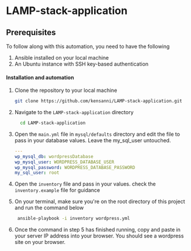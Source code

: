 # LAMP-stack-application


## Prerequisites
To follow along with this automation, you need to have the following

1. Ansible installed on your local machine
2. An Ubuntu instance with SSH key-based authentication


#### Installation and automation

1. Clone the repository to your local machine

    ```sh
    git clone https://github.com/kensanni/LAMP-stack-application.git
    ```
2. Navigate to the `LAMP-stack-application` directory
   
    ```bash
      cd LAMP-stack-application
    ```
    
3. Open the `main.yml` file in `mysql/defaults` directory and edit the file to pass in your database values. Leave the my_sql_user untouched.
    
    ```yml
    ---
    wp_mysql_db: wordpressDatabase
    wp_mysql_user: WORDPRESS_DATABASE_USER
    wp_mysql_password: WORDPRESS_DATABASE_PASSWORD
    my_sql_user: root
    ```
4. Open the `inventory` file and pass in your values. check the `inventory.example` file for guidance

5. On your terminal, make sure you're on the root directory of this project and run the command below
    
    ```bash
     ansible-playbook -i inventory wordpress.yml
    ```
 6. Once the command in step 5 has finished running, copy and paste in your server IP address into your browser. You should see a wordpress site on your browser.
